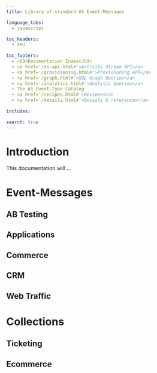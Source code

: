 ```yaml
---
title: Library of standard AS Event-Messages

language_tabs:
  - javascript

toc_headers:
  - smu 
  
toc_footers:
  - <h3>Documentation Index</h3>
  - <a href='/as-api.html#'>Activity Stream API</a>
  - <a href='/provisioning.html#'>Provisioning API</a>
  - <a href='/graph.html#'>SQL Graph Queries</a>
  - <a href='/analytics.html#'>Analytic Queries</a>
  - The AS Event-Type Catalog
  - <a href='/recipes.html#'>Recipes</a>
  - <a href='/details.html#'>Details & references</a>
  
includes:

search: true
---
```


# Introduction
This documentation will ...

# Event-Messages
## AB Testing
## Applications
## Commerce
## CRM
## Web Traffic

# Collections
## Ticketing
## Ecommerce
